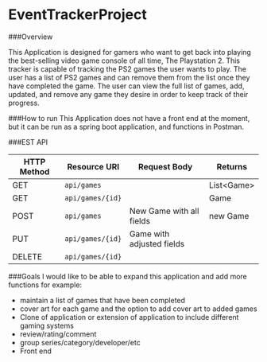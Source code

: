 # EventTrackerProject

###Overview

This Application is designed for gamers who want to get back into playing
the best-selling video game console of all time, The Playstation 2. This
tracker is capable of tracking the PS2 games the user wants to play. The
user has a list of PS2 games and can remove them from the list once they
have completed the game. The user can view the full list of games, add,
updated, and remove any game they desire in order to keep track of their
progress.

###How to run
This Application does not have a front end at the moment, but it can be run
as a spring boot application, and functions in Postman.

###EST API

| HTTP Method | Resource URI | Request Body | Returns |
|-------------|--------------|--------------|---------|
| GET         | `api/games` |              | List&lt;Game&gt;|
| GET         | `api/games/{id}` |              |Game|
|POST|`api/games`|New Game with all fields|new Game|
|PUT|`api/games/{id}`|Game with adjusted fields|||
|DELETE|`api/games/{id}`|||

###Goals
I would like to be able to expand this application and add more functions for example:
* maintain a list of games that have been completed
* cover art for each game and the option to add cover art to added games
* Clone of application or extension of application to include different gaming systems
* review/rating/comment
* group series/category/developer/etc
* Front end
